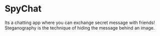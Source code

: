 # SpyChat
Its a chatting app where you can exchange secret message with friends! Steganography is the technique of hiding the message behind an image.
